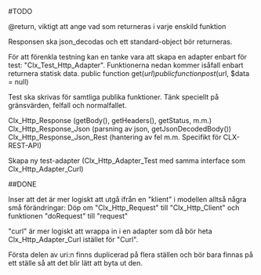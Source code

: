 #TODO

@return, viktigt att ange vad som returneras i varje enskild funktion    

Responsen ska json_decodas och ett standard-object bör returneras.

För att förenkla testning kan en tanke vara att skapa en adapter enbart för test: "Clx_Test_Http_Adapter".
Funktionerna nedan kommer isåfall enbart returnera statisk data.
public function get($url)
public function post($url, $data = null)  

Test ska skrivas för samtliga publika funktioner. Tänk speciellt på gränsvärden, felfall och normalfallet.  


Clx_Http_Response (getBody(), getHeaders(), getStatus, m.m.)
Clx_Http_Response_Json (parsning av json, getJsonDecodedBody())
Clx_Http_Response_Json_Rest (hantering av fel m.m. Specifikt för CLX-REST-API)

Skapa ny test-adapter (Clx_Http_Adapter_Test med samma interface som Clx_Http_Adapter_Curl)


##DONE

Inser att det är mer logiskt att utgå ifrån en "klient" i modellen alltså några små förändringar:
Döp om "Clx_Http_Request" till "Clx_Http_Client" och funktionen "doRequest" till "request"  



"curl" är mer logiskt att wrappa in i en adapter som då bör heta Clx_Http_Adapter_Curl istället för "Curl".  


Första delen av uri:n finns duplicerad på flera ställen och bör bara finnas på ett ställe så att det blir lätt att byta ut den.   
